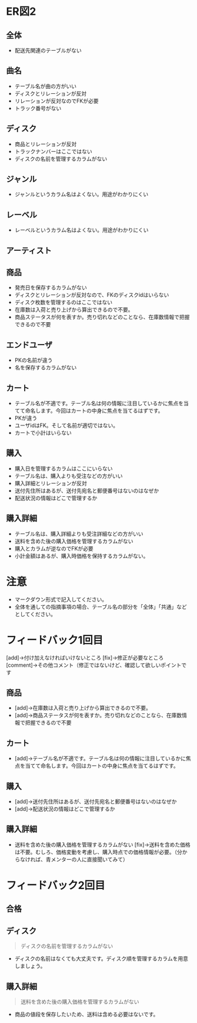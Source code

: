 # ER図2
## 全体
- 配送先関連のテーブルがない

## 曲名
- テーブル名が曲の方がいい
- ディスクとリレーションが反対
- リレーションが反対なのでFKが必要
- トラック番号がない

## ディスク
- 商品とリレーションが反対
- トラックナンバーはここではない
- ディスクの名前を管理するカラムがない

## ジャンル
- ジャンルというカラム名はよくない。用途がわかりにくい

## レーベル
- レーベルというカラム名はよくない。用途がわかりにくい

## アーティスト

## 商品
- 発売日を保存するカラムがない
- ディスクとリレーションが反対なので、FKのディスクidはいらない
- ディスク枚数を管理するのはここではない
- 在庫数は入荷と売り上げから算出できるので不要。
- 商品ステータスが何を表すか。売り切れなどのことなら、在庫数情報で把握できるので不要

## エンドユーザ
- PKの名前が違う
- 名を保存するカラムがない

## カート
- テーブル名が不適です。テーブル名は何の情報に注目しているかに焦点を当てて命名します。今回はカートの中身に焦点を当てるはずです。
- PKが違う
- ユーザidはFK。そして名前が適切ではない。
- カートで小計はいらない

## 購入
- 購入日を管理するカラムはここにいらない
- テーブル名は、購入よりも受注などの方がいい
- 購入詳細とリレーションが反対
- 送付先住所はあるが、送付先宛名と郵便番号はないのはなぜか
- 配送状況の情報はどこで管理するか

## 購入詳細
- テーブル名は、購入詳細よりも受注詳細などの方がいい
- 送料を含めた後の購入価格を管理するカラムがない
- 購入とカラムが逆なのでFKが必要
- 小計金額はあるが、購入時価格を保持するカラムがない。

# 注意
* マークダウン形式で記入してください。
* 全体を通しての指摘事項の場合、テーブル名の部分を「全体」「共通」などとしてください。



# フィードバック1回目

[add]→付け加えなければいけないところ
[fix]→修正が必要なところ
[comment]→その他コメント（修正ではないけど、確認して欲しいポイントです

## 商品
- [add]→在庫数は入荷と売り上げから算出できるので不要。
- [add]→商品ステータスが何を表すか。売り切れなどのことなら、在庫数情報で把握できるので不要

## カート
- [add]→テーブル名が不適です。テーブル名は何の情報に注目しているかに焦点を当てて命名します。今回はカートの中身に焦点を当てるはずです。

## 購入
- [add]→送付先住所はあるが、送付先宛名と郵便番号はないのはなぜか
- [add]→配送状況の情報はどこで管理するか

## 購入詳細
- 送料を含めた後の購入価格を管理するカラムがない
 [fix]→送料を含めた価格は不要。むしろ、価格変動を考慮し、購入時点での価格情報が必要。（分からなければ、青メンターの人に直接聞いてみて）

# フィードバック2回目
## 合格
## ディスク
> ディスクの名前を管理するカラムがない
  - ディスクの名前はなくても大丈夫です。ディスク順を管理するカラムを用意しましょう。

## 購入詳細
>送料を含めた後の購入価格を管理するカラムがない
  - 商品の値段を保存したいため、送料は含める必要はないです。
